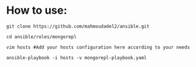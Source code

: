 How to use:
===========
`git clone https://github.com/mahmoudadel2/ansible.git`

`cd ansible/roles/mongorepl`

`vim hosts #Add your hosts configuration here according to your needs`

`ansible-playbook -i hosts -v mongorepl-playbook.yaml`
